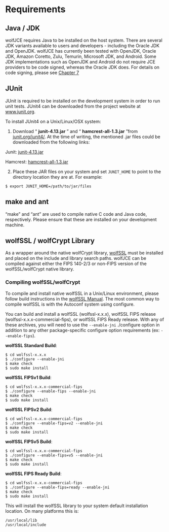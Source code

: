 #  Requirements

##  Java / JDK
wolfJCE requires Java to be installed on the host system. There are several JDK variants available to users and developers - including the Oracle JDK and OpenJDK. wolfJCE has currently been tested with OpenJDK, Oracle JDK, Amazon Coretto, Zulu, Temurin, Microsoft JDK, and Android. Some JDK implementations such as OpenJDK and Android do not require JCE providers to be code signed, whereas the Oracle JDK does. For details on code signing, please see [Chapter 7](chapter07.md#jar-code-signing)

##  JUnit
JUnit is required to be installed on the development system in order to run unit tests. JUnit4 can be downloaded from the project website at www.junit.org.

To install JUnit4 on a Unix/Linux/OSX system:

1) Download “ **junit-4.13.jar** ” and “ **hamcrest-all-1.3.jar** ”from [junit.org/junit4/](). At the time of writing, the mentioned .jar files could be downloaded from the following links:

Junit: [junit-4.13.jar](https://search.maven.org/search?q=g:junit%20AND%20a:junit)

Hamcrest: [hamcrest-all-1.3.jar](https://search.maven.org/artifact/org.hamcrest/hamcrest-all/1.3/jar)

2) Place these JAR files on your system and set `JUNIT_HOME` to point to the directory location they are at. For example:

```
$ export JUNIT_HOME=/path/to/jar/files
```

## make and ant

“make” and “ant” are used to compile native C code and Java code, respectively. Please ensure that these are installed on your development machine.

## wolfSSL / wolfCrypt Library

As a wrapper around the native wolfCrypt library, [wolfSSL](https://www.wolfssl.com/products/wolfssl/)  must be installed and placed on the include and library search paths. wolfJCE can be compiled against either the FIPS 140-2/3 or non-FIPS version of the wolfSSL/wolfCrypt native library.

###  Compiling wolfSSL/wolfCrypt 

To compile and install native wolfSSL in a Unix/Linux environment, please follow build instructions in the [wolfSSL Manual](https://www.wolfssl.com/documentation/manuals/wolfssl/index.html). The most common way to compile wolfSSL is with the Autoconf system using configure.

You can build and install a wolfSSL (wolfssl-x.x.x), wolfSSL FIPS release (wolfssl-x.x.x-commercial-fips), or wolfSSL FIPS Ready release. With any of these archives, you will need to use the `--enable-jni` ./configure option in addition to any other package-specific configure option requirements (ex: `--enable-fips`).

**wolfSSL Standard Build**:
```
$ cd wolfssl-x.x.x
$ ./configure --enable-jni
$ make check
$ sudo make install
```

**wolfSSL FIPSv1 Build**:

```
$ cd wolfssl-x.x.x-commercial-fips
$ ./configure --enable-fips --enable-jni
$ make check
$ sudo make install
```

**wolfSSL FIPSv2 Build**:

```
$ cd wolfssl-x.x.x-commercial-fips
$ ./configure --enable-fips=v2 --enable-jni
$ make check
$ sudo make install
```

**wolfSSL FIPSv5 Build**:

```
$ cd wolfssl-x.x.x-commercial-fips
$ ./configure --enable-fips=v5 --enable-jni
$ make check
$ sudo make install
```

**wolfSSL FIPS Ready Build**:

```
$ cd wolfssl-x.x.x-commercial-fips
$ ./configure --enable-fips=ready --enable-jni
$ make check
$ sudo make install
```

This will install the wolfSSL library to your system default installation location. On many platforms this is:

```
/usr/local/lib
/usr/local/include
```

